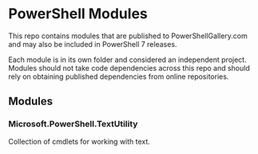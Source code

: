 # PowerShell Modules

This repo contains modules that are published to PowerShellGallery.com and may also be included in PowerShell 7 releases.

Each module is in its own folder and considered an independent project.
Modules should not take code dependencies across this repo and should rely on obtaining published dependencies from online repositories.

## Modules

### Microsoft.PowerShell.TextUtility

Collection of cmdlets for working with text.

